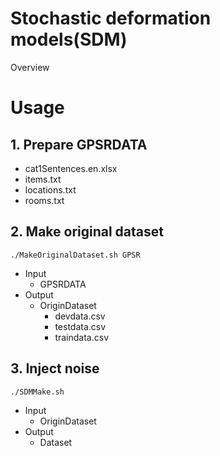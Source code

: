 Stochastic deformation models(SDM)
====

Overview

# Usage
## 1. Prepare GPSRDATA
- cat1Sentences.en.xlsx
- items.txt
- locations.txt
- rooms.txt

## 2. Make original dataset
`./MakeOriginalDataset.sh GPSR`
 - Input
   - GPSRDATA
 - Output
   - OriginDataset
     - devdata.csv
     - testdata.csv
     - traindata.csv
## 3. Inject noise
`./SDMMake.sh`
 - Input
   - OriginDataset
 - Output
   - Dataset
